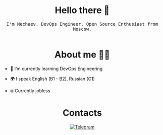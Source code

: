 <div id="header" align="center">
    <h1>Hello there 👋</h1>
</div>
<p align="center">
  <samp>
I'm Nechaev. DevOps Engineer, Open Source Enthusiast from Moscow.
  </samp>
  <br/>
  <br/>

<div id="header3" align="center">
    <h1>About me 🧙‍♀️</h1>
</div>

- 🌱 I’m currently learning DevOps Engineering


- 🌍 I speak English (B1 - B2), Russian (C1)

- ❄️ Currently jobless
<div id="header3" align="center">
    <h1>Contacts</h1>
</div>

<div id="socials" align="center">
  <a href="https://t.me/ars3h">
    <img src="https://img.shields.io/badge/Telegram-blue?style=for-the-badge&logo=telegram&logoColor=white" alt="Telegram"/>
  </a>
</div> 
